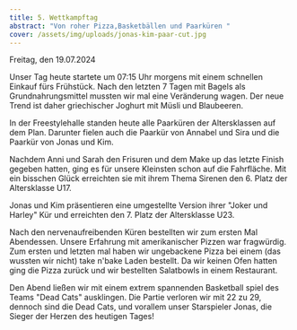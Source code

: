 ```yaml
---
title: 5. Wettkampftag
abstract: "Von roher Pizza,Basketbällen und Paarküren "
cover: /assets/img/uploads/jonas-kim-paar-cut.jpg
---
```

Freitag, den 19.07.2024

Unser Tag heute startete um 07:15 Uhr morgens mit einem schnellen Einkauf fürs Frühstück. Nach den letzten 7 Tagen mit Bagels als Grundnahrungsmittel mussten wir mal eine Veränderung wagen. Der neue Trend ist daher griechischer Joghurt mit Müsli und Blaubeeren. 



In der Freestylehalle standen heute alle Paarküren der Altersklassen auf dem Plan. Darunter fielen auch die Paarkür von Annabel und Sira und die Paarkür von Jonas und Kim. 



Nachdem Anni und Sarah den Frisuren und dem Make up das letzte Finish gegeben hatten, ging es für unsere Kleinsten schon auf die Fahrfläche. Mit ein bisschen Glück erreichten sie mit ihrem Thema Sirenen den 6. Platz der Altersklasse U17.



Jonas und Kim präsentieren eine umgestellte Version ihrer "Joker und Harley" Kür und erreichten den 7. Platz der Altersklasse U23.



Nach den nervenaufreibenden Küren bestellten wir zum ersten Mal Abendessen. Unsere Erfahrung mit amerikanischer Pizzen war fragwürdig. Zum ersten und letzten mal haben wir ungebackene Pizza bei einem (das wussten wir nicht) take n'bake Laden bestellt. Da wir keinen Ofen hatten ging die Pizza zurück und wir bestellten Salatbowls in einem Restaurant.



Den Abend ließen wir mit einem extrem spannenden Basketball spiel des Teams "Dead Cats" ausklingen. Die Partie verloren wir mit 22 zu 29, dennoch sind die Dead Cats, und vorallem unser Starspieler Jonas, die Sieger der Herzen des heutigen Tages!
